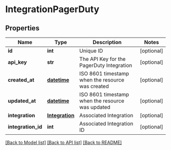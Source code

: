 # IntegrationPagerDuty

## Properties
Name | Type | Description | Notes
------------ | ------------- | ------------- | -------------
**id** | **int** | Unique ID | [optional] 
**api_key** | **str** | The API Key for the PagerDuty Integration | [optional] 
**created_at** | [**datetime**](DateTime.md) | ISO 8601 timestamp when the resource was created | [optional] 
**updated_at** | [**datetime**](DateTime.md) | ISO 8601 timestamp when the resource was updated | [optional] 
**integration** | [**Integration**](Integration.md) | Associated Integration | [optional] 
**integration_id** | **int** | Associated Integration ID | [optional] 

[[Back to Model list]](../README.md#documentation-for-models) [[Back to API list]](../README.md#documentation-for-api-endpoints) [[Back to README]](../README.md)


